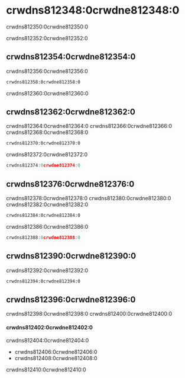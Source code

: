 # crwdns812348:0crwdne812348:0

<p class="description">crwdns812350:0crwdne812350:0</p>

crwdns812352:0crwdne812352:0

## crwdns812354:0crwdne812354:0

crwdns812356:0crwdne812356:0

```sh
crwdns812358:0crwdne812358:0
```

crwdns812360:0crwdne812360:0

## crwdns812362:0crwdne812362:0

crwdns812364:0crwdne812364:0 crwdns812366:0crwdne812366:0 crwdns812368:0crwdne812368:0

```html
crwdns812370:0crwdne812370:0
```

crwdns812372:0crwdne812372:0

```jsx
crwdns812374:0crwdne812374:0
```

## crwdns812376:0crwdne812376:0

crwdns812378:0crwdne812378:0 crwdns812380:0crwdne812380:0 crwdns812382:0crwdne812382:0

```html
crwdns812384:0crwdne812384:0
```

crwdns812386:0crwdne812386:0

```jsx
crwdns812388:0crwdne812388:0
```

## crwdns812390:0crwdne812390:0

crwdns812392:0crwdne812392:0

```sh
crwdns812394:0crwdne812394:0
```

## crwdns812396:0crwdne812396:0

crwdns812398:0crwdne812398:0 crwdns812400:0crwdne812400:0

#### crwdns812402:0crwdne812402:0

crwdns812404:0crwdne812404:0

- crwdns812406:0crwdne812406:0
- crwdns812408:0crwdne812408:0

crwdns812410:0crwdne812410:0